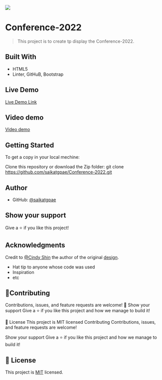 
![](https://img.shields.io/badge/Microverse-blueviolet)

# Conference-2022

> This project is to create tp display the Conference-2022.


## Built With

- HTML5
- Linter, GitHuB, Bootstrap

## Live Demo

[Live Demo Link](https://saikatgpae.github.io/Conference-2022/)



## Video demo

[Video demo](https://drive.google.com/file/d/1kWh_0mGH8f8eBQB1Cg7cL8JUbNlyVsH_/view?usp=sharing)


## Getting Started


To get a copy in your local mechine:

Clone this repository or download the Zip folder:
git clone https://github.com/saikatgpae/Conference-2022.git



## Author


- GitHub: [@saikatgpae](https://github.com/saikatgpae)


## Show your support

Give a ⭐️ if you like this project!

## Acknowledgments
Credit to [@Cindy Shin](https://www.behance.net/adagio07) the author of the original [design](https://www.behance.net/gallery/29845175/CC-Global-Summit-2015).



- Hat tip to anyone whose code was used
- Inspiration
- etc
## 🤝Contributing
Contributions, issues, and feature requests are welcome!
🤝
Show your support
Give a ⭐️ if you like this project and how we manage to build it!

📝 License
This project is MIT licensed
Contributing
Contributions, issues, and feature requests are welcome!

Show your support
Give a ⭐️ if you like this project and how we manage to build it!



## 📝 License

This project is [MIT](./MIT.md) licensed.
